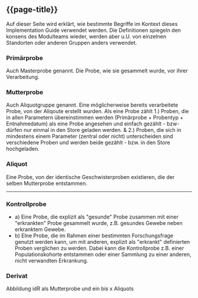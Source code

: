 ## {{page-title}}

Auf dieser Seite wird erklärt, wie bestimmte Begriffe im Kontext dieses Implementation Guide verwendet werden. Die Definitionen spiegeln den konsens des Modulteams wieder, werden aber u.U. von einzelnen Standorten oder anderen Gruppen anders verwendet.

### Primärprobe

Auch Masterprobe genannt.
Die Probe, wie sie gesammelt wurde, vor ihrer Verarbeitung.

### Mutterprobe

Auch Aliquotgruppe genannt.
Eine möglicherweise bereits verarbeitete Probe, von der Aliqoute erstellt wurden.
Als eine Probe zählt 
1.) Proben, die in allen Parametern übereinstimmen werden (Primärprobe + Probentyp + Entnahmedatum) als eine Probe angesehen und einfach gezählt - bzw- dürfen nur einmal in den Store geladen werden. & 
2.) Proben, die sich in mindestens einem Parameter (zentral oder nicht) unterscheiden sind verschiedene Proben und werden beide gezählt - bzw. in den Store hochgeladen. 

### Aliquot

Eine Probe, von der identische Geschwisterproben existieren, die der selben Mutterprobe entstammen.

------

### Kontrollprobe

- a) Eine Probe, die explizit als "gesunde" Probe zusammen mit einer "erkrankten" Probe gesammelt wurde, z.B. gesundes Gewebe neben erkranktem Gewebe.
- b) EIne Probe, die im Rahmen einer bestimmten Forschungsfrage genutzt werden kann, um mit anderen, explizit als "erkrankt" definierten Proben verglichen zu werden. Dabei kann die Kontrollprobe z.B. einer Populationskohorte entstammen oder einer Sammlung zu einer anderen, nicht verwandten Erkrankung.

### Derivat
Abbildung idR als Mutterprobe und ein bis x Aliquots
